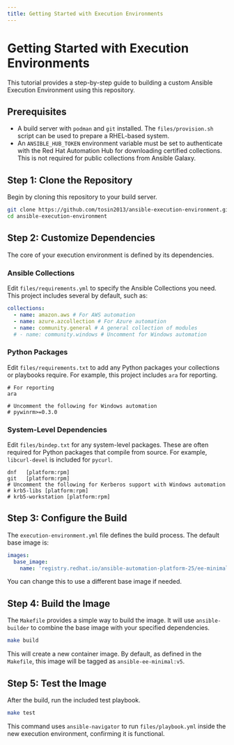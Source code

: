 ```yaml
---
title: Getting Started with Execution Environments
---
```


# Getting Started with Execution Environments

This tutorial provides a step-by-step guide to building a custom Ansible Execution Environment using this repository.

## Prerequisites

- A build server with `podman` and `git` installed. The `files/provision.sh` script can be used to prepare a RHEL-based system.
- An `ANSIBLE_HUB_TOKEN` environment variable must be set to authenticate with the Red Hat Automation Hub for downloading certified collections. This is not required for public collections from Ansible Galaxy.

## Step 1: Clone the Repository

Begin by cloning this repository to your build server.

```bash
git clone https://github.com/tosin2013/ansible-execution-environment.git
cd ansible-execution-environment
```

## Step 2: Customize Dependencies

The core of your execution environment is defined by its dependencies.

### Ansible Collections

Edit `files/requirements.yml` to specify the Ansible Collections you need. This project includes several by default, such as:

```yaml
collections:
  - name: amazon.aws # For AWS automation
  - name: azure.azcollection # For Azure automation
  - name: community.general # A general collection of modules
  # - name: community.windows # Uncomment for Windows automation
```

### Python Packages

Edit `files/requirements.txt` to add any Python packages your collections or playbooks require. For example, this project includes `ara` for reporting.

```
# For reporting
ara

# Uncomment the following for Windows automation
# pywinrm>=0.3.0
```

### System-Level Dependencies

Edit `files/bindep.txt` for any system-level packages. These are often required for Python packages that compile from source. For example, `libcurl-devel` is included for `pycurl`.

```
dnf   [platform:rpm]
git   [platform:rpm]
# Uncomment the following for Kerberos support with Windows automation
# krb5-libs [platform:rpm]
# krb5-workstation [platform:rpm]
```

## Step 3: Configure the Build

The `execution-environment.yml` file defines the build process. The default base image is:

```yaml
images:
  base_image:
    name: 'registry.redhat.io/ansible-automation-platform-25/ee-minimal-rhel9:latest'
```

You can change this to use a different base image if needed.

## Step 4: Build the Image

The `Makefile` provides a simple way to build the image. It will use `ansible-builder` to combine the base image with your specified dependencies.

```bash
make build
```
This will create a new container image. By default, as defined in the `Makefile`, this image will be tagged as `ansible-ee-minimal:v5`.

## Step 5: Test the Image

After the build, run the included test playbook.

```bash
make test
```

This command uses `ansible-navigator` to run `files/playbook.yml` inside the new execution environment, confirming it is functional.